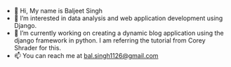 - 👋 Hi, My name is Baljeet Singh
- 👀 I’m interested in data analysis and web application development using Django. 
- 🌱 I’m currently working on creating a dynamic blog application using the django framework in python. I am referring the tutorial from Corey Shrader for this. 
- 📫 You can reach me at bal.singh1126@gmail.com

<!---
baljeet026/baljeet026 is a ✨ special ✨ repository because its `README.md` (this file) appears on your GitHub profile.
You can click the Preview link to take a look at your changes.
--->
